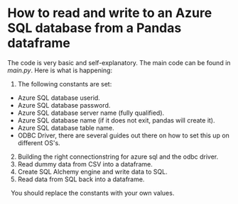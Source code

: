 # How to read and write to an Azure SQL database from a Pandas dataframe
The code is very basic and self-explanatory. The main code can be found in *main.py*. Here is what is happening:
1. The following constants are set:
  * Azure SQL database userid.
  * Azure SQL database password.
  * Azure SQL database server name (fully qualified).
  * Azure SQL database name (if it does not exit, pandas will create it).
  * Azure SQL database table name.
  * ODBC Driver, there are several guides out there on how to set this up on different OS's.   
2. Building the right connectionstring for azure sql and the odbc driver.
3. Read dummy data from CSV into a dataframe.
4. Create SQL Alchemy engine and write data to SQL.
5. Read data from SQL back into a dataframe.

   You should replace the constants with your own values. 
